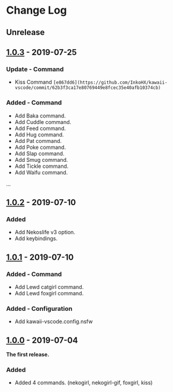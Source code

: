 # Change Log

## Unrelease

## [1.0.3](https://github.com/InkoHX/kawaii-vscode-releases/tag/1.0.3) - 2019-07-25

### Update - Command

- Kiss Command `[e867dd6](https://github.com/InkoHX/kawaii-vscode/commit/62b3f3ca17e80769449e8fcec35e40afb10374cb)`

### Added - Command

- Add Baka command.
- Add Cuddle command.
- Add Feed command.
- Add Hug command.
- Add Pat command.
- Add Poke command.
- Add Slap command.
- Add Smug command.
- Add Tickle command.
- Add Waifu command.

...

## [1.0.2](https://github.com/InkoHX/kawaii-vscode/releases/tag/1.0.2) - 2019-07-10

### Added

- Add Nekoslife v3 option.
- Add keybindings.

## [1.0.1](https://github.com/InkoHX/kawaii-vscode/releases/tag/1.0.1) - 2019-07-10

### Added - Command

- Add Lewd catgirl command.
- Add Lewd foxgirl command.

### Added - Configuration

- Add kawaii-vscode.config.nsfw

## [1.0.0](https://github.com/InkoHX/kawaii-vscode/releases/tag/1.0.0) - 2019-07-04

**The first release.**

### Added

- Added 4 commands. (nekogirl, nekogirl-gif, foxgirl, kiss)
